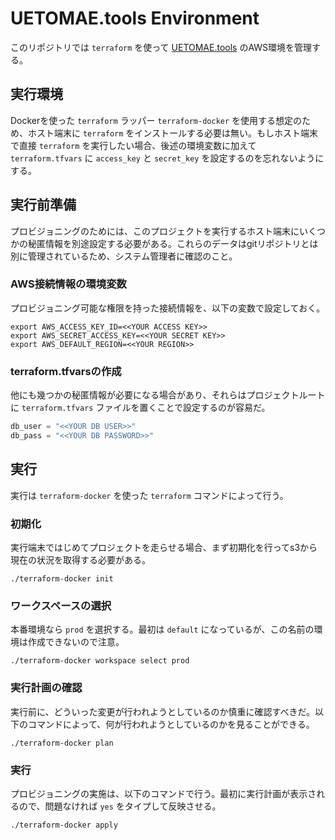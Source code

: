 # UETOMAE.tools Environment

このリポジトリでは `terraform` を使って [UETOMAE.tools](/uetomae/uetomae-tools)
のAWS環境を管理する。

## 実行環境

Dockerを使った `terraform` ラッパー `terraform-docker` を使用する想定のため、ホスト端末に
`terraform` をインストールする必要は無い。もしホスト端末で直接 `terraform`
を実行したい場合、後述の環境変数に加えて `terraform.tfvars` に `access_key` と `secret_key`
を設定するのを忘れないようにする。

## 実行前準備

プロビジョニングのためには、このプロジェクトを実行するホスト端末にいくつかの秘匿情報を別途設定する必要がある。これらのデータはgitリポジトリとは別に管理されているため、システム管理者に確認のこと。

### AWS接続情報の環境変数

プロビジョニング可能な権限を持った接続情報を、以下の変数で設定しておく。

```awscredential:bash
export AWS_ACCESS_KEY_ID=<<YOUR ACCESS KEY>>
export AWS_SECRET_ACCESS_KEY=<<YOUR SECRET KEY>>
export AWS_DEFAULT_REGION=<<YOUR REGION>>
```

### terraform.tfvarsの作成

他にも幾つかの秘匿情報が必要になる場合があり、それらはプロジェクトルートに `terraform.tfvars`
ファイルを置くことで設定するのが容易だ。

```terraform.tfvars
db_user = "<<YOUR DB USER>>"
db_pass = "<<YOUR DB PASSWORD>>"
```

## 実行

実行は `terraform-docker` を使った `terraform` コマンドによって行う。

### 初期化

実行端末ではじめてプロジェクトを走らせる場合、まず初期化を行ってs3から現在の状況を取得する必要がある。

```
./terraform-docker init
```

### ワークスペースの選択

本番環境なら `prod` を選択する。最初は `default`
になっているが、この名前の環境は作成できないので注意。

```
./terraform-docker workspace select prod
```

### 実行計画の確認

実行前に、どういった変更が行われようとしているのか慎重に確認すべきだ。以下のコマンドによって、何が行われようとしているのかを見ることができる。


```
./terraform-docker plan
```

### 実行

プロビジョニングの実施は、以下のコマンドで行う。最初に実行計画が表示されるので、問題なければ `yes`
をタイプして反映させる。

```
./terraform-docker apply
```
